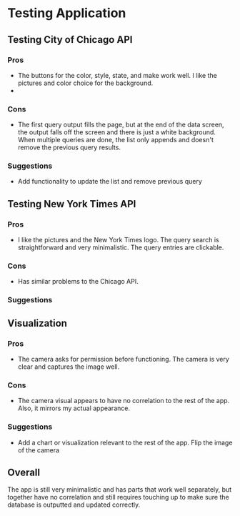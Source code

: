 # Testing Application

## Testing City of Chicago API
### Pros
* The buttons for the color, style, state, and make work well. I like the pictures and color choice for the background.
* 

### Cons
* The first query output fills the page, but at the end of the data screen, the output falls off the screen and there is just a white background. When multiple queries are done, the list only appends and doesn't remove the previous query results. 
### Suggestions
* Add functionality to update the list and remove previous query


## Testing New York Times API
### Pros
* I like the pictures and the New York Times logo. The query search is straightforward and very minimalistic. The query entries are clickable.

### Cons
* Has similar problems to the Chicago API. 

### Suggestions
## Visualization
### Pros
* The camera asks for permission before functioning. The camera is very clear and captures the image well.

### Cons
* The camera visual appears to have no correlation to the rest of the app. Also, it mirrors my actual appearance.


### Suggestions
* Add a chart or visualization relevant to the rest of the app. Flip the image of the camera

## Overall
The app is still very minimalistic and has parts that work well separately, but together have no correlation and still requires touching up to make sure the database is outputted and updated correctly.